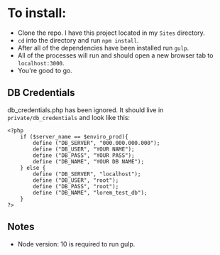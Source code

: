 # To install:  
- Clone the repo. I have this project located in my `Sites` directory.
- `cd` into the directory and run `npm install`.
- After all of the dependencies have been installed run `gulp`.
- All of the processes will run and should open a new browser tab to `localhost:3000`.
- You're good to go.

## DB Credentials
db_credentials.php has been ignored. It should live in `private/db_credentials` and look like this:

    <?php
        if ($server_name == $enviro_prod){
            define ("DB_SERVER", "000.000.000.000");
            define ("DB_USER", "YOUR NAME");
            define ("DB_PASS", "YOUR PASS");
            define ("DB_NAME", "YOUR DB NAME");
        } else {
            define ("DB_SERVER", "localhost");
            define ("DB_USER", "root");
            define ("DB_PASS", "root");
            define ("DB_NAME", "lorem_test_db");
        }
    ?>
 
## Notes
- Node version: 10 is required to run gulp.
